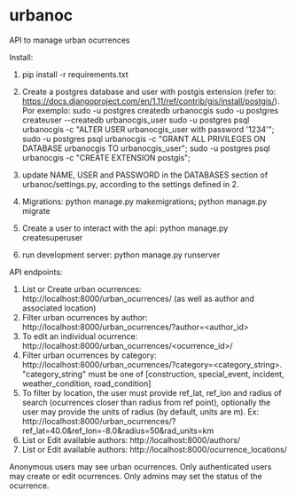# urbanoc
API to manage urban ocurrences

Install:
1. pip install -r requirements.txt
2. Create a postgres database and user with postgis extension (refer to: https://docs.djangoproject.com/en/1.11/ref/contrib/gis/install/postgis/).
	Por exemplo: sudo -u postgres createdb urbanocgis
				 sudo -u postgres createuser --createdb urbanocgis_user
				 sudo -u postgres psql urbanocgis -c "ALTER USER urbanocgis_user with password '1234'";
				 sudo -u postgres psql urbanocgis -c "GRANT ALL PRIVILEGES ON DATABASE urbanocgis TO urbanocgis_user";
				 sudo -u postgres psql urbanocgis -c "CREATE EXTENSION postgis";

3. update NAME, USER and PASSWORD in the DATABASES section of urbanoc/settings.py, according to the settings defined in 2.
4. Migrations: python manage.py makemigrations; python manage.py migrate
5. Create a user to interact with the api: python manage.py createsuperuser
6. run development server: python manage.py runserver

API endpoints:
1. List or Create urban ocurrences: http://localhost:8000/urban_ocurrences/ (as well as author and associated location)
2. Filter urban ocurrences by author: http://localhost:8000/urban_ocurrences/?author=<author_id>
3. To edit an individual ocurrence: http://localhost:8000/urban_ocurrences/<ocurrence_id>/
4. Filter urban ocurrences by category: http://localhost:8000/urban_ocurrences/?category=<category_string>.
	"category_string" must be one of [construction, special_event, incident, weather_condition, road_condition]
5. To filter by location, the user must provide ref_lat, ref_lon and radius of search 
    (ocurrences closer than radius from ref point), 
    optionally the user may provide the units of radius (by default, units are m).
    Ex: http://localhost:8000/urban_ocurrences/?ref_lat=40.0&ref_lon=-8.0&radius=50&rad_units=km
6. List or Edit available authors: http://localhost:8000/authors/
7. List or Edit available authors: http://localhost:8000/ocurrence_locations/

Anonymous users may see urban ocurrences.
Only authenticated users may create or edit ocurrences.
Only admins may set the status of the ocurrence.